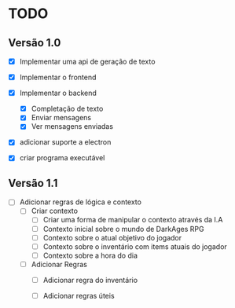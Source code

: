 # TODO

## Versão 1.0

- [X] Implementar uma api de geração de texto
- [X] Implementar o frontend
- [X] Implementar o backend
    - [X] Completação de texto
    - [X] Enviar mensagens
    - [X] Ver mensagens enviadas
- [x] adicionar suporte a electron 
- [X] criar programa executável


## Versão 1.1

- [ ] Adicionar regras de lógica e contexto
    - [ ] Criar contexto 
        - [ ] Criar uma forma de manipular o contexto através da I.A
        - [ ] Contexto inicial sobre o mundo de DarkAges RPG
        - [ ] Contexto sobre o atual objetivo do jogador
        - [ ] Contexto sobre o inventário com items atuais do jogador
        - [ ] Contexto sobre a hora do dia
    - [ ] Adicionar Regras
        - [ ] Adicionar regra do inventário
        - [ ] Adicionar regras úteis
 